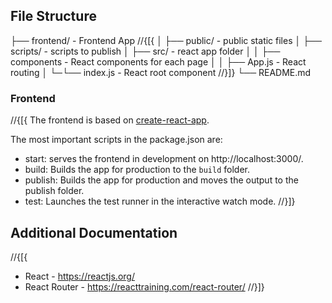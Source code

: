 ﻿## File Structure

├── frontend/ - Frontend App
//{[{
│ ├── public/ - public static files
│ ├── scripts/ - scripts to publish
│ ├── src/ - react app folder
│ │ ├── components - React components for each page
│ │ ├── App.js - React routing
│ └─└── index.js - React root component
//}]}
└── README.md

### Frontend

//{[{
The frontend is based on [create-react-app](https://github.com/facebook/create-react-app).

The most important scripts in the package.json are:
  - start: serves the frontend in development on http://localhost:3000/.
  - build: Builds the app for production to the `build` folder.
  - publish: Builds the app for production and moves the output to the publish folder.
  - test: Launches the test runner in the interactive watch mode.
//}]}

## Additional Documentation

//{[{
- React - https://reactjs.org/
- React Router - https://reacttraining.com/react-router/
//}]}